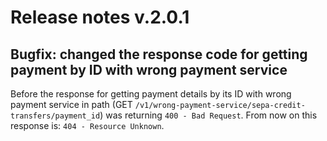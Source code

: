 # Release notes v.2.0.1

## Bugfix: changed the response code for getting payment by ID with wrong payment service      

Before the response for getting payment details by its ID with wrong payment service in path (GET `/v1/wrong-payment-service/sepa-credit-transfers/payment_id`)
was returning `400 - Bad Request`. From now on this response is: `404 - Resource Unknown`.
